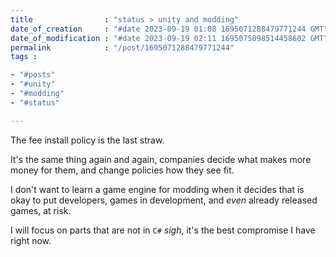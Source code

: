 ```yaml
---
title                : "status > unity and modding"
date_of_creation     : "#date 2023-09-19 01:08 1695071288479771244 GMT"
date_of_modification : "#date 2023-09-19 02:11 1695075098514458602 GMT"
permalink            : "/post/1695071288479771244"
tags :

- "#posts"
- "#unity"
- "#modding"
- "#status"

---
```


The fee install policy is the last straw.

It's the same thing again and again, companies decide what makes more money for them, and change policies how they see fit.

I don't want to learn a game engine for modding when it decides that is okay to put developers, games in development, and *even* already released games, at risk.

I will focus on parts that are not in `C#` *sigh*, it's the best compromise I have right now.  